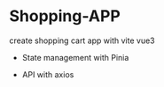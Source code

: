 # Shopping-APP
create shopping cart app with vite vue3

- State management with Pinia

- API with axios
